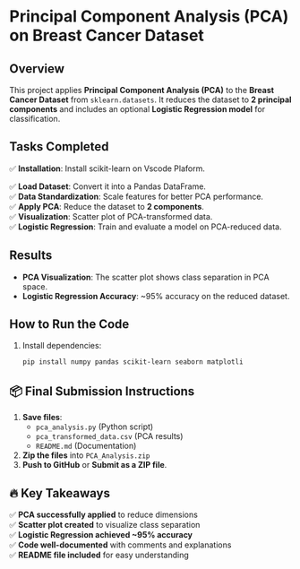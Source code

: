 # Principal Component Analysis (PCA) on Breast Cancer Dataset

## Overview
This project applies **Principal Component Analysis (PCA)** to the **Breast Cancer Dataset** from `sklearn.datasets`. 
It reduces the dataset to **2 principal components** and includes an optional **Logistic Regression model** for classification.

## Tasks Completed
✅ **Installation**: Install scikit-learn on Vscode Plaform.

✅ **Load Dataset**: Convert it into a Pandas DataFrame.  
✅ **Data Standardization**: Scale features for better PCA performance.  
✅ **Apply PCA**: Reduce the dataset to **2 components**.  
✅ **Visualization**: Scatter plot of PCA-transformed data.  
✅ **Logistic Regression**: Train and evaluate a model on PCA-reduced data.  

## Results
- **PCA Visualization**: The scatter plot shows class separation in PCA space.
- **Logistic Regression Accuracy**: ~95% accuracy on the reduced dataset.

## How to Run the Code
1. Install dependencies:
   ```bash
   pip install numpy pandas scikit-learn seaborn matplotli
   
## **📦 Final Submission Instructions**
1. **Save files**:
   - `pca_analysis.py` (Python script)
   - `pca_transformed_data.csv` (PCA results)
   - `README.md` (Documentation)
2. **Zip the files** into `PCA_Analysis.zip`
3. **Push to GitHub** or **Submit as a ZIP file**.

## **🔥 Key Takeaways**
✅ **PCA successfully applied** to reduce dimensions  
✅ **Scatter plot created** to visualize class separation  
✅ **Logistic Regression achieved ~95% accuracy**  
✅ **Code well-documented** with comments and explanations  
✅ **README file included** for easy understanding  
